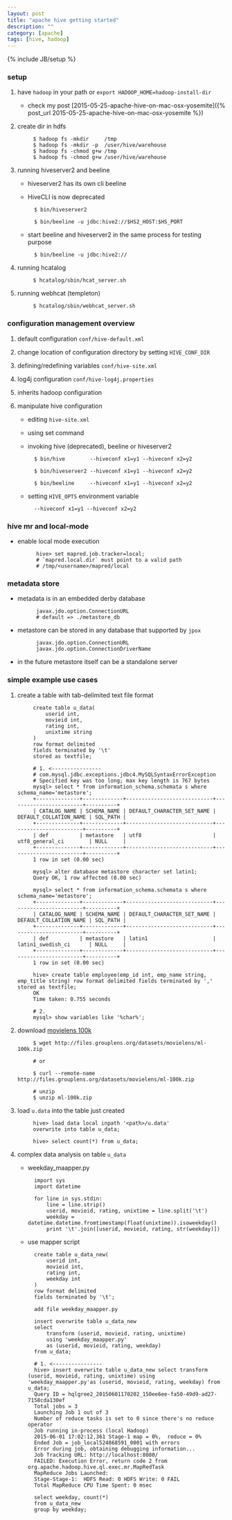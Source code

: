 ```yaml
---
layout: post
title: "apache hive getting started"
description: ""
category: [apache]
tags: [hive, hadoop]
---
```

{% include JB/setup %}


### setup

1. have `hadoop` in your path or `export HADOOP_HOME=hadoop-install-dir`

    * check my post [2015-05-25-apache-hive-on-mac-osx-yosemite]({% post_url 2015-05-25-apache-hive-on-mac-osx-yosemite %})

1. create dir in hdfs

            $ hadoop fs -mkdir     /tmp
            $ hadoop fs -mkdir -p  /user/hive/warehouse
            $ hadoop fs -chmod g+w /tmp
            $ hadoop fs -chmod g+w /user/hive/warehouse

1. running hiveserver2 and beeline

    * hiveserver2 has its own cli beeline

    * HiveCLI is now deprecated

            $ bin/hiveserver2

            $ bin/beeline -u jdbc:hive2://$HS2_HOST:$HS_PORT

    * start beeline and hiveserver2 in the same process for testing purpose

            $ bin/beeline -u jdbc:hive2://

1. running hcatalog

            $ hcatalog/sbin/hcat_server.sh

1. running webhcat (templeton)

            $ hcatalog/sbin/webhcat_server.sh

### configuration management overview

1. default configuration `conf/hive-default.xml`

1. change location of configuration directory by setting `HIVE_CONF_DIR`

1. defining/redefining variables `conf/hive-site.xml`

1. log4j configuration `conf/hive-log4j.properties`

1. inherits hadoop configuration

1. manipulate hive configuration

    * editing `hive-site.xml`

    * using set command

    * invoking hive (deprecated), beeline or hiveserver2

            $ bin/hive        --hiveconf x1=y1 --hiveconf x2=y2

            $ bin/hiveserver2 --hiveconf x1=y1 --hiveconf x2=y2

            $ bin/beeline     --hiveconf x1=y1 --hiveconf x2=y2

    * setting `HIVE_OPTS` environment variable

            --hiveconf x1=y1 --hiveconf x2=y2

### hive mr and local-mode

* enable local mode execution

            hive> set mapred.job.tracker=local;
            # `mapred.local.dir` must point to a valid path
            # /tmp/<username>/mapred/local

### metadata store

* metadata is in an embedded derby database

            javax.jdo.option.ConnectionURL
            # default => ./metastore_db

* metastore can be stored in any database that supported by `jpox`

            javax.jdo.option.ConnectionURL
            javax.jdo.option.ConnectionDriverName

* in the future metastore itself can be a standalone server

### simple example use cases

1. create a table with tab-delimited text file format

            create table u_data(
                userid int,
                movieid int,
                rating int,
                unixtime string
            )
            row format delimited
            fields terminated by '\t'
            stored as textfile;

            # 1. <----------------
            # com.mysql.jdbc.exceptions.jdbc4.MySQLSyntaxErrorException
            # Specified key was too long; max key length is 767 bytes
            mysql> select * from information_schema.schemata s where schema_name='metastore';
            +--------------+-------------+----------------------------+------------------------+----------+
            | CATALOG_NAME | SCHEMA_NAME | DEFAULT_CHARACTER_SET_NAME | DEFAULT_COLLATION_NAME | SQL_PATH |
            +--------------+-------------+----------------------------+------------------------+----------+
            | def          | metastore   | utf8                       | utf8_general_ci        | NULL     |
            +--------------+-------------+----------------------------+------------------------+----------+
            1 row in set (0.00 sec)

            mysql> alter database metastore character set latin1;
            Query OK, 1 row affected (0.00 sec)

            mysql> select * from information_schema.schemata s where schema_name='metastore';
            +--------------+-------------+----------------------------+------------------------+----------+
            | CATALOG_NAME | SCHEMA_NAME | DEFAULT_CHARACTER_SET_NAME | DEFAULT_COLLATION_NAME | SQL_PATH |
            +--------------+-------------+----------------------------+------------------------+----------+
            | def          | metastore   | latin1                     | latin1_swedish_ci      | NULL     |
            +--------------+-------------+----------------------------+------------------------+----------+
            1 row in set (0.00 sec)

            hive> create table employee(emp_id int, emp_name string, emp_title string) row format delimited fields terminated by ',' stored as textfile;
            OK
            Time taken: 0.755 seconds

            # 2. 
            mysql> show variables like '%char%';


1. download [movielens 100k](http://files.grouplens.org/datasets/movielens/ml-100k.zip)

            $ wget http://files.grouplens.org/datasets/movielens/ml-100k.zip

            # or

            $ curl --remote-name http://files.grouplens.org/datasets/movielens/ml-100k.zip

            # unzip
            $ unzip ml-100k.zip

1. load `u.data` into the table just created

            hive> load data local inpath '<path>/u.data'
            overwrite into table u_data;

            hive> select count(*) from u_data;

1. complex data analysis on table `u_data`

    * weekday_maapper.py

            import sys
            import datetime

            for line in sys.stdin:
                line = line.strip()
                userid, movieid, rating, unixtime = line.split('\t')
                weekday = datetime.datetime.fromtimestamp(float(unixtime)).isoweekday()
                print '\t'.join([userid, movieid, rating, str(weekday)])

    * use mapper script

            create table u_data_new(
                userid int,
                movieid int,
                rating int,
                weekday int
            )
            row format delimited
            fields terminated by '\t';

            add file weekday_maapper.py

            insert overwrite table u_data_new
            select 
                transform (userid, movieid, rating, unixtime)
                using 'weekday_maapper.py'
                as (userid, movieid, rating, weekday)
            from u_data;

            # 1. <----------------
            hive> insert overwrite table u_data_new select transform (userid, movieid, rating, unixtime) using 'weekday_maapper.py'as (userid, movieid, rating, weekday) from u_data;
            Query ID = hqlgree2_20150601170202_150ee6ee-fa50-49d9-ad27-7158cda130ef
            Total jobs = 3
            Launching Job 1 out of 3
            Number of reduce tasks is set to 0 since there's no reduce operator
            Job running in-process (local Hadoop)
            2015-06-01 17:02:12,361 Stage-1 map = 0%,  reduce = 0%
            Ended Job = job_local524868591_0001 with errors
            Error during job, obtaining debugging information...
            Job Tracking URL: http://localhost:8080/
            FAILED: Execution Error, return code 2 from org.apache.hadoop.hive.ql.exec.mr.MapRedTask
            MapReduce Jobs Launched: 
            Stage-Stage-1:  HDFS Read: 0 HDFS Write: 0 FAIL
            Total MapReduce CPU Time Spent: 0 msec

            select weekday, count(*)
            from u_data_new
            group by weekday;